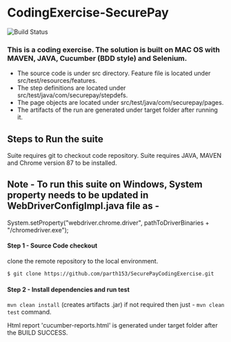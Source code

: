 # CodingExercise-SecurePay

![Build Status](https://travis-ci.org/joemccann/dillinger.svg?branch=master)

### This is a coding exercise. The solution is built on MAC OS with MAVEN, JAVA, Cucumber (BDD style) and Selenium.

  - The source code is under src directory. Feature file is located under src/test/resources/features.
  - The step definitions are located under src/test/java/com/securepay/stepdefs.
  - The page objects are located under src/test/java/com/securepay/pages.
  - The artifacts of the run are generated under target folder after running it.

## Steps to Run the suite

Suite requires git to checkout code repository.
Suite requires JAVA, MAVEN and Chrome version 87 to be installed.

## Note - To run this suite on Windows, System property needs to be updated in WebDriverConfigImpl.java file as -                 
System.setProperty("webdriver.chrome.driver", pathToDriverBinaries + "/chromedriver.exe");


#### Step 1 - Source Code checkout
clone the remote repository to the local environment. 
```sh
$ git clone https://github.com/parth153/SecurePayCodingExercise.git
```

#### Step 2 - Install dependencies and run test
```mvn clean install``` (creates artifacts .jar) if not required then just - ```mvn clean test``` command.

Html report 'cucumber-reports.html' is generated under target folder after the BUILD SUCCESS.

